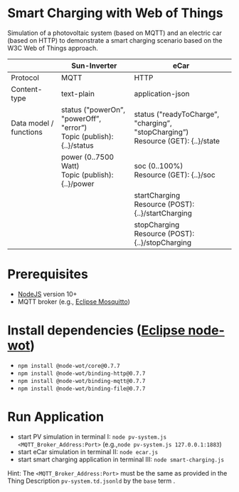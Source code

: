 # Smart Charging with Web of Things
Simulation of a photovoltaic system (based on MQTT) and an electric car (based on HTTP) to demonstrate a smart charging scenario based on the W3C Web of Things approach.

| |Sun-Inverter|eCar|
--- | --- | ---
|Protocol|MQTT|HTTP|
|Content-type|text-plain|application-json|
|Data model / functions|status ("powerOn”, "powerOff”, "error”)<br />Topic (publish): {..}/status| status ("readyToCharge”, "charging”, "stopCharging”)<br />Resource (GET): {..}/state|
| |power (0..7500 Watt)<br />Topic (publish): {..}/power | soc (0..100%)<br />Resource (GET): {..}/soc|
| | | startCharging<br />Resource (POST): {..}/startCharging |
| | | stopCharging<br />Resource (POST): {..}/stopCharging  |

# Prerequisites
* [NodeJS](https://nodejs.org/) version 10+
* MQTT broker (e.g., [Eclipse Mosquitto](http://mosquitto.org/))

# Install dependencies ([Eclipse node-wot](https://github.com/eclipse/thingweb.node-wot/))
* `npm install @node-wot/core@0.7.7`
* `npm install @node-wot/binding-http@0.7.7`
* `npm install @node-wot/binding-mqtt@0.7.7`
* `npm install @node-wot/binding-file@0.7.7`

# Run Application
* start PV simulation in terminal I: `node pv-system.js <MQTT_Broker_Address:Port>` (e.g.,`node pv-system.js 127.0.0.1:1883`) 
* start eCar simulation in terminal II: `node ecar.js` 
* start smart charging application in terminal III: `node smart-charging.js` 

Hint: The `<MQTT_Broker_Address:Port>` must be the same as provided in the Thing Description `pv-system.td.jsonld` by the `base` term .